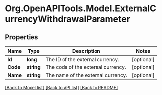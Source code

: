 
# Org.OpenAPITools.Model.ExternalCurrencyWithdrawalParameter

## Properties

Name | Type | Description | Notes
------------ | ------------- | ------------- | -------------
**Id** | **long** | The ID of the external currency. | [optional] 
**Code** | **string** | The code of the external currency. | [optional] 
**Name** | **string** | The name of the external currency. | [optional] 

[[Back to Model list]](../README.md#documentation-for-models)
[[Back to API list]](../README.md#documentation-for-api-endpoints)
[[Back to README]](../README.md)

